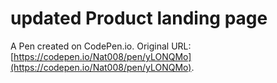 # updated Product landing page

A Pen created on CodePen.io. Original URL: [https://codepen.io/Nat008/pen/yLONQMo](https://codepen.io/Nat008/pen/yLONQMo).



